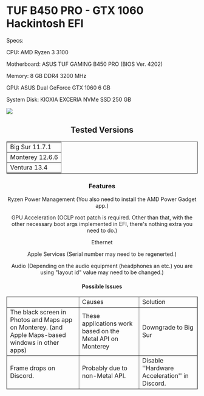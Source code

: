# TUF B450 PRO - GTX 1060 Hackintosh EFI


Specs:


CPU: AMD Ryzen 3 3100 


Motherboard: ASUS TUF GAMING B450 PRO (BIOS Ver. 4202)


Memory: 8 GB DDR4 3200 MHz


GPU: ASUS Dual GeForce GTX 1060 6 GB


System Disk: KIOXIA EXCERIA NVMe SSD 250 GB




<img src="https://techolay.net/sosyal/ek/1703854415044-png.4823/">





<article>
  <header>
    <h1>Tested Versions</h1>




<!DOCTYPE html>
<html>
<head>
 
</head>
<body>
 
<table border=1>
    <tr>
        <td>Big Sur 11.7.1</td>
    </tr>
    <tr>
        <td>Monterey 12.6.6</td>
    </tr>
    <tr>
        <td>Ventura 13.4</td>
    </tr>

   
</table>

</body>
</html>









<article>
  <header>
    <h1>Features</h1>





Ryzen Power Management (You also need to install the AMD Power Gadget app.)


GPU Acceleration (OCLP root patch is required. Other than that, with the other necessary boot args implemented in EFI, there's nothing extra you need to do.)


Ethernet


Apple Services (Serial number may need to be regenerted.)


Audio (Depending on the audio equipment (headphones an etc.) you are using "layout id" value may need to be changed.)


<article>
   <header>
     <h1>Possible Issues</h1>






<table border="1">
    <body>
        <tr>
            <td>&nbsp;</td>
            <td>Causes</td>
            <td>Solution<br />
            </td>
        </tr>
        <tr>
            <td>The black screen in Photos and Maps app on Monterey. (and Apple Maps-based windows in other apps)</td>
            <td>These applications work based on the Metal API on Monterey</td>
            <td>Downgrade to Big Sur</td>
        </tr>
        <tr>
            <td>Frame drops on Discord.</td>
            <td>Probably due to non-Metal API.</td> 
            <td>Disable ''Hardware Acceleration'' in Discord.</td>
        </tr>
    </body>
</table> 




